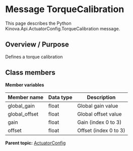 # Message TorqueCalibration

This page describes the Python Kinova.Api.ActuatorConfig.TorqueCalibration message.

## Overview / Purpose

Defines a torque calibration

## Class members

 **Member variables** 

|Member name|Data type|Description|
|-----------|---------|-----------|
|global\_gain|float|Global gain value|
|global\_offset|float|Global offset value|
|gain|float|Gain \(index 0 to 3\)|
|offset|float|Offset \(index 0 to 3\)|

**Parent topic:** [ActuatorConfig](../references/summary_ActuatorConfig.md)

